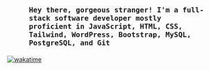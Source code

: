 <h3 style="margin: 50px 50px 20px 50px" align="left">
        <samp>Hey there, gorgeous stranger! I'm a full-stack software developer mostly proficient in JavaScript, HTML, CSS, Tailwind, WordPress, Bootstrap, MySQL, PostgreSQL, and Git
        </samp>
</h3>

[![wakatime](https://wakatime.com/badge/user/109d4cba-a661-4e8f-8b62-0bcf05aeec86.svg?style=for-the-badge)](https://wakatime.com/@109d4cba-a661-4e8f-8b62-0bcf05aeec86)
